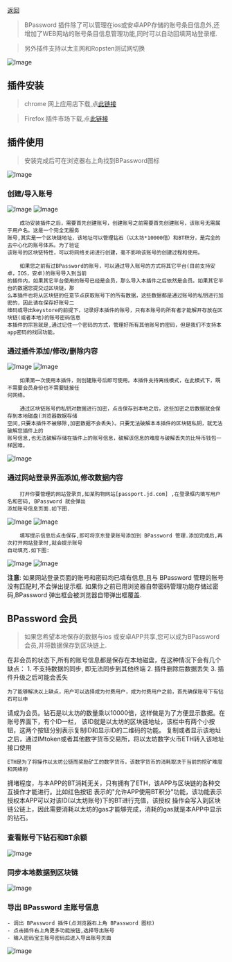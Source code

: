 [返回](./index)

> BPassword 插件除了可以管理在ios或安卓APP存储的账号条目信息外,还增加了WEB网站的账号条目信息管理功能,同时可以自动回填网站登录框.

> 另外插件支持以太主网和Ropsten测试网切换

![Image](help_plug/plug_passwords.png)

## 插件安装

> chrome 网上应用店下载,点[此链接](https://chrome.google.com/webstore/detail/bpassword/bacldcokcfmemiljlckpeokehiloamcj)

> Firefox 插件市场下载,点[此链接](https://addons.mozilla.org/zh-CN/firefox/addon/bpassword/)

## 插件使用

> 安装完成后可在浏览器右上角找到BPassword图标 

![Image](help_plug/plug_01.png)

### 创建/导入账号

![Image](help_plug/plug_create.png) ![Image](help_plug/plug_import.png)


        成功安装插件之后，需要首先创建账号，创建账号之前需要首先创建账号，该账号无需属于用户名。这是一个完全无服务
    账号,其实是一个区块链地址，该地址可以管理钻石（以太坊*10000倍）和BT积分，是完全的去中心化的账号体系。为了验证
    该账号的区块链特性，可以将网络关闭进行创建，毫不影响该账号的创建过程和使用。

        如果您之前有过BPassword的账号，可以通过导入账号的方式将其它平台(目前支持安卓，IOS，安卓)的账号导入到当前
    的插件内，如果其它平台使用的账号已经是会员，那么导入本插件之后依然是会员。如果其它平台的数据您提交过区块链，那
    么本插件也将从区块链的任意节点获取账号下的所有数据，这些数据都是通过账号的私钥进行加密的，因此请在保存好账号二
    维码或导出keystore的前提下，记录好本插件的账号，只有本账号的所有者才能解开存放在区块链(或者本地)的账号密码信息
    本插件的宗旨就是,通过记住一个密码的方式，管理好所有其他账号的密码，但是我们不支持本app密码的找回功能。

###  通过插件添加/修改/删除内容

![Image](help_plug/plug_add_item.png)  ![Image](help_plug/plug_v_e.png) 

        如果第一次使用本插件，则创建账号后即可使用。本插件支持离线模式，在此模式下，既不需要会员身份也不需要链接任
    何网络。

        通过区块链账号的私钥对数据进行加密，点击保存到本地之后，这些加密之后数据就会保存到本地磁盘(浏览器数据存储
    空间,只要本插件不被移除,加密数据不会丢失)。只要无法破解本本插件的区块链私钥，就无法破解您插件上的
    账号信息,也无法破解存储在插件上的账号信息，破解该信息的难度与破解丢失的比特币钱包一样困难。

![Image](help_plug/user_guide_07.png)

### 通过网站登录界面添加,修改数据内容

        打开你要管理的网站登录页,如某购物网站[passport.jd.com] ,在登录框内填写用户名和密码, BPassword 就会弹出
    添加账号信息页面.如下图.

![Image](help_plug/user_guide_04.png)  ![Image](help_plug/user_guide_05.png) 

        填写提示信息后点击保存,即可将京东登录账号添加到 BPassword 管理.添加完成后,再次打开网站登录时,就会提示账号
    自动填充.如下图:

![Image](help_plug/user_guide_06.png) ![Image](help_plug/user_guide_08.png) 


 **注意**: 如果网站登录页面的账号和密码均已填有信息,且与 BPassword 管理的账号没有匹配时,不会弹出提示框. 如果你之前已用浏览器自带密码管理功能存储过密码,BPassword 弹出框会被浏览器自带弹出框覆盖.


## BPassword 会员

> 如果您希望本地保存的数据与ios 或安卓APP共享,您可以成为BPassword会员,并将数据保存到区块链上. 

在非会员的状态下,所有的账号信息都是保存在本地磁盘，在这种情况下会有几个缺点：
    1. 不支持数据的同步, 即无法同步到其他终端
    2. 插件删除后数据丢失
    3. 插件升级之后可能会丢失

    为了能够解决以上缺点，用户可以选择成为付费用户，成为付费用户之前，首先确保账号下有钻石可以申
请成为会员。钻石是以太坊的数量乘以10000倍，这样做是为了方便显示数据。在账号界面下，有个ID一栏，
该ID就是以太坊的区块链地址，该栏中有两个小按钮，这两个按钮分别表示复制ID和显示ID的二维码的功能。
复制或者显示该地址之后，通过IMtoken或者其他数字货币交易所，将以太坊数字火币ETH转入该地址接口使用
      
    ETH是为了将操作以太坊公链而奖励矿工的数字货币，该数字货币的消耗取决于当前的挖矿难度和网络的
拥堵程度，与本APP的BT消耗无关，只有拥有了ETH，该APP与区块链的各种交互操作才能进行。比如红色按钮
表示的"允许APP使用BT积分"功能，该功能表示授权本APP可以对该ID(以太坊账号)下的BT进行充值，该授权
操作会写入到区块链公链上，因此需要消耗以太坊的gas才能够完成，消耗的gas就是本APP中显示的钻石。


### 查看账号下钻石和BT余额

![Image](help_plug/user_guide_06.png)


### 同步本地数据到区块链


![Image](help_plug/user_guide_06.png)

### 导出 BPassword 主账号信息

    - 调出 BPassword 插件(点浏览器右上角 BPassword 图标)
    - 点击插件右上角更多功能按钮,选择导出账号
    - 输入密码宝主账号密码后进入导出账号页面

![Image](help_plug/user_guide_09.png)